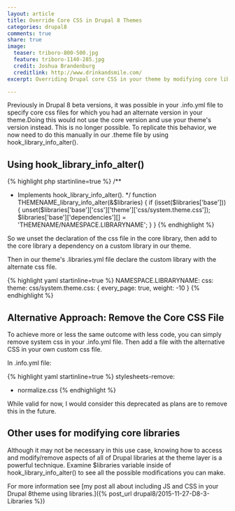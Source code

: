 ```yaml
---
layout: article
title: Override Core CSS in Drupal 8 Themes
categories: drupal8
comments: true
share: true
image:
  teaser: triboro-800-500.jpg
  feature: triboro-1140-285.jpg
  credit: Joshua Brandenburg
  creditlink: http://www.drinkandsmile.com/
excerpt: Overriding Drupal core CSS in your theme by modifying core library definitions.

---
```


Previously in Drupal 8 beta versions, it was possible in your .info.yml file to specify core css files for which you had an alternate version in your theme.Doing this would not use the core version and use your theme's version instead. This is no longer possible. To replicate this behavior, we now need to do this manually in our .theme file by using hook_library_info_alter().

## Using hook_library_info_alter()

{% highlight php startinline=true %}
/**
 * Implements hook_library_info_alter().
 */
function THEMENAME_library_info_alter(&$libraries) {
  if (isset($libraries['base'])) {
    unset($libraries['base']['css']['theme']['css/system.theme.css']);
    $libraries['base']['dependencies'][] = 'THEMENAME/NAMESPACE.LIBRARYNAME';
  }
}
{% endhighlight %}

So we unset the declaration of the css file in the core library, then add to the core library a dependency on a custom library in our theme.

Then in our theme's .libraries.yml file declare the custom library with the alternate css file.

{% highlight yaml startinline=true %}
NAMESPACE.LIBRARYNAME:
  css:
    theme:
      css/system.theme.css: { every_page: true, weight: -10 }
{% endhighlight %}

## Alternative Approach: Remove the Core CSS File

To achieve more or less the same outcome with less code, you can simply remove system css in your .info.yml file. Then add a file with the alternative CSS in your own custom css file.

In .info.yml file:

{% highlight yaml startinline=true %}
stylesheets-remove:
  - normalize.css
{% endhighlight %}

While valid for now, I would consider this deprecated as plans are to remove this in the future.

## Other uses for modifying core libraries

Although it may not be necessary in this use case, knowing how to access and modify/remove aspects of all of Drupal libraries at the theme layer is a powerful technique. Examine $libraries variable inside of hook_library_info_alter() to see all the possible modifications you can make.

For more information see 
[my post all about including JS and CSS in your Drupal 8theme using libraries.]({% post_url drupal8/2015-11-27-D8-3-Libraries %})
